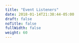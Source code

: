 ```yaml
---
title: "Event Listeners"
date: 2018-01-14T21:38:44-05:00
draft: false
noTitle: false
fullWidth: false
weight: 60
---
```



